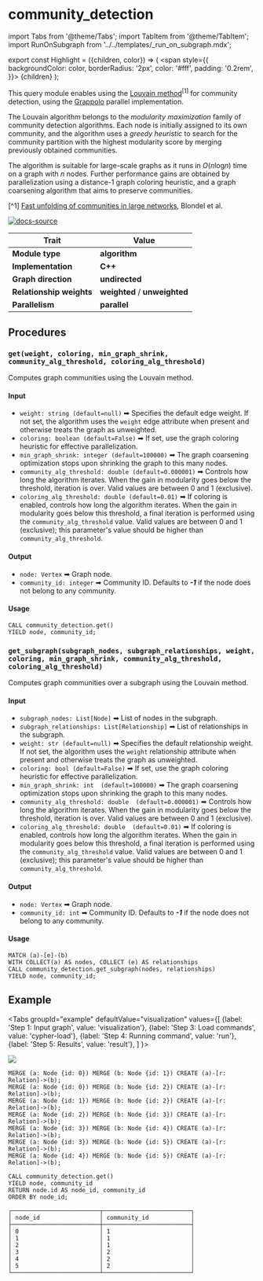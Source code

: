 # community_detection

import Tabs from '@theme/Tabs';
import TabItem from '@theme/TabItem';
import RunOnSubgraph from '../../templates/_run_on_subgraph.mdx';

export const Highlight = ({children, color}) => (
  <span
    style={{
      backgroundColor: color,
      borderRadius: '2px',
      color: '#fff',
      padding: '0.2rem',
    }}>
    {children}
  </span>
);

This query module enables using the [Louvain method](https://en.wikipedia.org/wiki/Louvain_method)<sup>[1]</sup> for community
detection, using the [Grappolo](https://github.com/Exa-Graph/grappolo) parallel implementation.

The Louvain algorithm belongs to the *modularity maximization* family of community
detection algorithms. Each node is initially assigned to its own community, and the
algorithm uses a *greedy heuristic* to search for the community partition with
the highest modularity score by merging previously obtained communities.

The algorithm is suitable for large-scale graphs as it runs in *O*(*n*log*n*) time
on a graph with *n* nodes. Further performance gains are obtained by parallelization using
a distance-1 graph coloring heuristic, and a graph coarsening algorithm that aims to preserve communities.

[^1] [Fast unfolding of communities in large networks](https://arxiv.org/abs/0803.0476),
Blondel et al.

[![docs-source](https://img.shields.io/badge/source-community_detection-FB6E00?logo=github&style=for-the-badge)](https://github.com/memgraph/mage/blob/main/cpp/community_detection_module/community_detection_module.cpp)

| Trait                    | Value                                                                                                       |
| ------------------------ | ----------------------------------------------------------------------------------------------------------- |
| **Module type**          | <Highlight color="#FB6E00">**algorithm**</Highlight>                                                        |
| **Implementation**       | <Highlight color="#FB6E00">**C++**</Highlight>                                                              |
| **Graph direction**      | <Highlight color="#FB6E00">**undirected**</Highlight>                                                       |
| **Relationship weights** | <Highlight color="#FB6E00">**weighted**</Highlight> / <Highlight color="#FB6E00">**unweighted**</Highlight> |
| **Parallelism**          | <Highlight color="#FB6E00">**parallel**</Highlight>                                                         |

## Procedures

<RunOnSubgraph/>

### `get(weight, coloring, min_graph_shrink, community_alg_threshold, coloring_alg_threshold)`

Computes graph communities using the Louvain method.

#### Input

* `weight: string (default=null)` ➡ Specifies the default edge weight. If not set, 
  the algorithm uses the `weight` edge attribute when present and otherwise 
  treats the graph as unweighted.
* `coloring: boolean (default=False)` ➡ If set, use the graph coloring heuristic for effective parallelization.
* `min_graph_shrink: integer (default=100000)` ➡ The graph coarsening optimization stops upon shrinking the graph to this many nodes.
* `community_alg_threshold: double (default=0.000001)` ➡ Controls how long the algorithm iterates. When the gain in modularity
  goes below the threshold, iteration is over.
  Valid values are between 0 and 1 (exclusive).
* `coloring_alg_threshold: double (default=0.01)` ➡ If coloring is enabled, controls how long the algorithm iterates. When the
  gain in modularity goes below this threshold, a final iteration is performed using the
  `community_alg_threshold` value.
  Valid values are between 0 and 1 (exclusive); this parameter's value should be higher than `community_alg_threshold`.

#### Output

* `node: Vertex` ➡ Graph node.
* `community_id: integer` ➡ Community ID. Defaults to ***-1*** if the node does not belong to any community.

#### Usage

```cypher
CALL community_detection.get()
YIELD node, community_id;
```

### `get_subgraph(subgraph_nodes, subgraph_relationships, weight, coloring, min_graph_shrink, community_alg_threshold, coloring_alg_threshold)`

Computes graph communities over a subgraph using the Louvain method.

#### Input

* `subgraph_nodes: List[Node]` ➡ List of nodes in the subgraph.
* `subgraph_relationships: List[Relationship]` ➡ List of relationships in the subgraph.
* `weight: str (default=null)` ➡ Specifies the default relationship weight. If not set,
  the algorithm uses the `weight` relationship attribute when present and otherwise
  treats the graph as unweighted.
* `coloring: bool (default=False)` ➡ If set, use the graph coloring heuristic for effective parallelization.
* `min_graph_shrink: int  (default=100000)` ➡ The graph coarsening optimization stops upon shrinking the graph to this many nodes.
* `community_alg_threshold: double  (default=0.000001)` ➡ Controls how long the algorithm iterates. When the gain in modularity
  goes below the threshold, iteration is over.
  Valid values are between 0 and 1 (exclusive).
* `coloring_alg_threshold: double  (default=0.01)` ➡ If coloring is enabled, controls how long the algorithm iterates. When the
  gain in modularity goes below this threshold, a final iteration is performed using the
  `community_alg_threshold` value.
  Valid values are between 0 and 1 (exclusive); this parameter's value should be higher than `community_alg_threshold`.

#### Output

* `node: Vertex` ➡ Graph node.
* `community_id: int` ➡ Community ID. Defaults to ***-1*** if the node does not belong to any community.

#### Usage

```cypher
MATCH (a)-[e]-(b)
WITH COLLECT(a) AS nodes, COLLECT (e) AS relationships
CALL community_detection.get_subgraph(nodes, relationships)
YIELD node, community_id;
```

## Example

<Tabs
  groupId="example"
  defaultValue="visualization"
  values={[
    {label: 'Step 1: Input graph', value: 'visualization'},
    {label: 'Step 3: Load commands', value: 'cypher-load'},
    {label: 'Step 4: Running command', value: 'run'},
    {label: 'Step 5: Results', value: 'result'},
  ]
}>
  <TabItem value="visualization">

![](/pages/advanced-algorithms/available-algorithms/community_detection/community-detection-1.png)

  </TabItem>

  <TabItem value="cypher-load">

```cypher
MERGE (a: Node {id: 0}) MERGE (b: Node {id: 1}) CREATE (a)-[r: Relation]->(b);
MERGE (a: Node {id: 0}) MERGE (b: Node {id: 2}) CREATE (a)-[r: Relation]->(b);
MERGE (a: Node {id: 1}) MERGE (b: Node {id: 2}) CREATE (a)-[r: Relation]->(b);
MERGE (a: Node {id: 2}) MERGE (b: Node {id: 3}) CREATE (a)-[r: Relation]->(b);
MERGE (a: Node {id: 3}) MERGE (b: Node {id: 4}) CREATE (a)-[r: Relation]->(b);
MERGE (a: Node {id: 3}) MERGE (b: Node {id: 5}) CREATE (a)-[r: Relation]->(b);
MERGE (a: Node {id: 4}) MERGE (b: Node {id: 5}) CREATE (a)-[r: Relation]->(b);
```

  </TabItem>

  <TabItem value="run">

```cypher
CALL community_detection.get()
YIELD node, community_id
RETURN node.id AS node_id, community_id
ORDER BY node_id;
```

  </TabItem>
  <TabItem value="result">

```plaintext
┌─────────────────────────┬─────────────────────────┐
│ node_id                 │ community_id            │
├─────────────────────────┼─────────────────────────┤
│ 0                       │ 1                       │
│ 1                       │ 1                       │
│ 2                       │ 1                       │
│ 3                       │ 2                       │
│ 4                       │ 2                       │
│ 5                       │ 2                       │
└─────────────────────────┴─────────────────────────┘
```

  </TabItem>
</Tabs>
